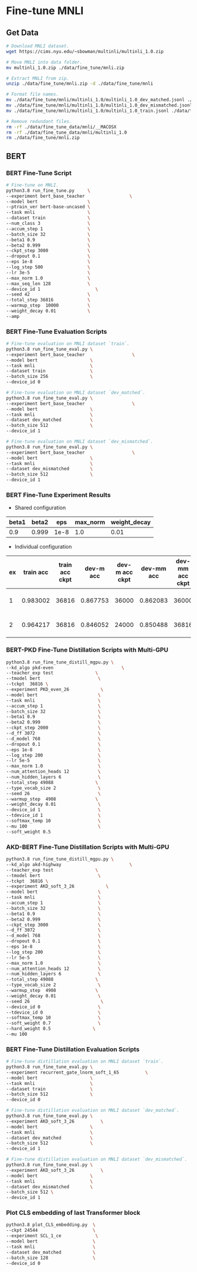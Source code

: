 # Fine-tune MNLI

## Get Data

```sh
# Download MNLI dataset.
wget https://cims.nyu.edu/~sbowman/multinli/multinli_1.0.zip

# Move MNLI into data folder.
mv multinli_1.0.zip ./data/fine_tune/mnli.zip

# Extract MNLI from zip.
unzip ./data/fine_tune/mnli.zip -d ./data/fine_tune/mnli

# Format file names.
mv ./data/fine_tune/mnli/multinli_1.0/multinli_1.0_dev_matched.jsonl ./data/fine_tune/mnli/dev_matched.jsonl
mv ./data/fine_tune/mnli/multinli_1.0/multinli_1.0_dev_mismatched.jsonl ./data/fine_tune/mnli/dev_mismatched.jsonl
mv ./data/fine_tune/mnli/multinli_1.0/multinli_1.0_train.jsonl ./data/fine_tune/mnli/train.jsonl

# Remove redundant files.
rm -rf ./data/fine_tune_data/mnli/__MACOSX
rm -rf ./data/fine_tune_data/mnli/multinli_1.0
rm ./data/fine_tune/mnli.zip
```

## BERT

### BERT Fine-Tune Script

```sh
# Fine-tune on MNLI.
python3.8 run_fine_tune.py     \
--experiment bert_base_teacher                 \
--model bert                   \
--ptrain_ver bert-base-uncased \
--task mnli                    \
--dataset train                \
--num_class 3                  \
--accum_step 1                 \
--batch_size 32                \
--beta1 0.9                    \
--beta2 0.999                  \
--ckpt_step 3000               \
--dropout 0.1                  \
--eps 1e-8                     \
--log_step 500                 \
--lr 3e-5                      \
--max_norm 1.0                 \
--max_seq_len 128              \
--device_id 1                     \
--seed 42                      \
--total_step 36816             \
--warmup_step  10000           \
--weight_decay 0.01            \
--amp
```

### BERT Fine-Tune Evaluation Scripts

```sh
# Fine-tune evaluation on MNLI dataset `train`.
python3.8 run_fine_tune_eval.py \
--experiment bert_base_teacher                  \
--model bert                    \
--task mnli                     \
--dataset train                 \
--batch_size 256                \
--device_id 0
```

```sh
# Fine-tune evaluation on MNLI dataset `dev_matched`.
python3.8 run_fine_tune_eval.py \
--experiment bert_base_teacher                  \
--model bert                    \
--task mnli                     \
--dataset dev_matched           \
--batch_size 512                \
--device_id 1
```

```sh
# Fine-tune evaluation on MNLI dataset `dev_mismatched`.
python3.8 run_fine_tune_eval.py \
--experiment bert_base_teacher                  \
--model bert                    \
--task mnli                     \
--dataset dev_mismatched        \
--batch_size 512                \
--device_id 1
```

### BERT Fine-Tune Experiment Results

- Shared configuration

|beta1|beta2|eps|max_norm|weight_decay|
|-|-|-|-|-|
|0.9|0.999|1e-8|1.0|0.01|

- Individual configuration

|ex|train acc|train acc ckpt|dev-m acc|dev-m acc ckpt|dev-mm acc|dev-mm acc ckpt|accum step|batch|ckpt step|dropout|encoder|log step|lr|max_seq_len|seed|total step|warmup step|
|-|-|-|-|-|-|-|-|-|-|-|-|-|-|-|-|-|-|
|1|0.983002|36816|0.867753|36000|0.862083|36000|8|32|1000|0.1|bert-large-uncased|500|3e-5|128|42|36816|10000|
|2|0.964217|36816|0.846052|24000|0.850488|36816|8|32|1000|0.1|bert-base-uncased|500|3e-5|128|42|36816|10000|

### BERT-PKD Fine-Tune Distillation Scripts with Multi-GPU

```sh
python3.8 run_fine_tune_distill_mgpu.py \
--kd_algo pkd-even                          \
--teacher_exp test                \
--tmodel bert                      \
--tckpt  36816 \
--experiment PKD_even_26            \
--model bert                       \
--task mnli                        \
--accum_step 1                     \
--batch_size 32                    \
--beta1 0.9                        \
--beta2 0.999                      \
--ckpt_step 2000                   \
--d_ff 3072                        \
--d_model 768                      \
--dropout 0.1                      \
--eps 1e-8                         \
--log_step 200                     \
--lr 5e-5                          \
--max_norm 1.0                     \
--num_attention_heads 12           \
--num_hidden_layers 6              \
--total_step 49088                \
--type_vocab_size 2                \
--seed 26                          \
--warmup_step  4908               \
--weight_decay 0.01                \
--device_id 1                      \
--tdevice_id 1                     \
--softmax_temp 10                  \
--mu 100                           \
--soft_weight 0.5
```

### AKD-BERT Fine-Tune Distillation Scripts with Multi-GPU

```sh
python3.8 run_fine_tune_distill_mgpu.py \
--kd_algo akd-highway                          \
--teacher_exp test                \
--tmodel bert                      \
--tckpt  36816 \
--experiment AKD_soft_3_26            \
--model bert                       \
--task mnli                        \
--accum_step 1                     \
--batch_size 32                    \
--beta1 0.9                        \
--beta2 0.999                      \
--ckpt_step 3000                   \
--d_ff 3072                        \
--d_model 768                      \
--dropout 0.1                      \
--eps 1e-8                         \
--log_step 200                     \
--lr 5e-5                          \
--max_norm 1.0                     \
--num_attention_heads 12           \
--num_hidden_layers 6              \
--total_step 49088                \
--type_vocab_size 2                \
--warmup_step  4908               \
--weight_decay 0.01                \
--seed 26                           \
--device_id 0                      \
--tdevice_id 0                     \
--softmax_temp 10                  \
--soft_weight 0.7                  \
--hard_weight 0.5                \
--mu 100
```

### BERT Fine-Tune Distillation Evaluation Scripts

```sh
# Fine-tune distillation evaluation on MNLI dataset `train`.
python3.8 run_fine_tune_eval.py \
--experiment recurrent_gate_lnorm_soft_1_65          \
--model bert                    \
--task mnli                     \
--dataset train                 \
--batch_size 512                \
--device_id 0
```

```sh
# Fine-tune distillation evaluation on MNLI dataset `dev_matched`.
python3.8 run_fine_tune_eval.py \
--experiment AKD_soft_3_26          \
--model bert                    \
--task mnli                     \
--dataset dev_matched           \
--batch_size 512                \
--device_id 1
```

```sh
# Fine-tune distillation evaluation on MNLI dataset `dev_mismatched`.
python3.8 run_fine_tune_eval.py \
--experiment AKD_soft_3_26          \
--model bert                    \
--task mnli                     \
--dataset dev_mismatched        \
--batch_size 512 \
--device_id 1
```

### Plot CLS embedding of last Transformer block

```sh
python3.8 plot_CLS_embedding.py  \
--ckpt 24544                     \
--experiment SCL_1_ce             \
--model bert                     \
--task mnli                      \
--dataset dev_matched            \
--batch_size 128                 \
--device_id 0
```
